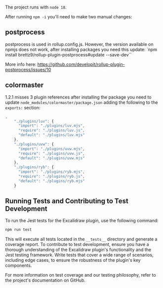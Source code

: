 The project runs with `node 18`. 

After running `npm -i` you'll need to make two manual changes:

## postprocess
postprocess is used in rollup.config.js.
However, the version available on npmjs does not work, after installing packages you need this update: 
`npm install brettz9/rollup-plugin-postprocess#update --save-dev``

More info here: https://github.com/developit/rollup-plugin-postprocess/issues/10

## colormaster
1.2.1 misses 3 plugin references after installing the package you need to update
`node_modules/colormaster/package.json` adding the following to the `exports:` section:
```typescript
,
    "./plugins/luv": {
      "import": "./plugins/luv.mjs",
      "require": "./plugins/luv.js",
      "default": "./plugins/luv.mjs"
    },
    "./plugins/uvw": {
      "import": "./plugins/uvw.mjs",
      "require": "./plugins/uvw.js",
      "default": "./plugins/uvw.mjs"
    },
    "./plugins/ryb": {
      "import": "./plugins/ryb.mjs",
      "require": "./plugins/ryb.js",
      "default": "./plugins/ryb.mjs"
    }
```

## Running Tests and Contributing to Test Development

To run the Jest tests for the Excalidraw plugin, use the following command:

```bash
npm run test
```

This will execute all tests located in the `__tests__` directory and generate a coverage report. To contribute to test development, ensure you have a thorough understanding of the Excalidraw plugin's functionality and the Jest testing framework. Write tests that cover a wide range of scenarios, including edge cases, to ensure the robustness of the plugin's key components.

For more information on test coverage and our testing philosophy, refer to the project's documentation on GitHub.
